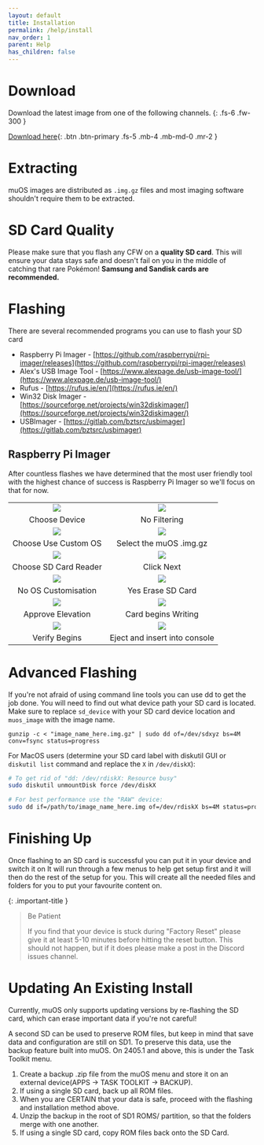 ```yaml
---
layout: default
title: Installation
permalink: /help/install
nav_order: 1
parent: Help
has_children: false
---
```


# Download
Download the latest image from one of the following channels.
{: .fs-6 .fw-300 }

[Download here](https://dl.muos.dev){: .btn .btn-primary .fs-5 .mb-4 .mb-md-0 .mr-2 }

# Extracting
muOS images are distributed as ``.img.gz`` files and most imaging software shouldn't require them to be extracted.

# SD Card Quality
Please make sure that you flash any CFW on a **quality SD card**.
This will ensure your data stays safe and doesn't fail on you in the middle of catching that rare Pokémon!
**Samsung and Sandisk cards are recommended.**

# Flashing
There are several recommended programs you can use to flash your SD card
*   Raspberry Pi Imager - [https://github.com/raspberrypi/rpi-imager/releases](https://github.com/raspberrypi/rpi-imager/releases)
*   Alex's USB Image Tool - [https://www.alexpage.de/usb-image-tool/](https://www.alexpage.de/usb-image-tool/)
*   Rufus - [https://rufus.ie/en/](https://rufus.ie/en/)
*   Win32 Disk Imager - [https://sourceforge.net/projects/win32diskimager/](https://sourceforge.net/projects/win32diskimager/)
*   USBImager - [https://gitlab.com/bztsrc/usbimager](https://gitlab.com/bztsrc/usbimager)

## Raspberry Pi Imager
After countless flashes we have determined that the most user friendly tool with the highest chance of success is Raspberry Pi Imager so we'll focus on that for now.

| | |
|:-------------------------------:|:-------------------------------:|
| ![](assets/images/rpi-001.png)  | ![](assets/images/rpi-002.png)  |
| Choose Device                   | No Filtering                    |
| ![](assets/images/rpi-003.png)  | ![](assets/images/rpi-004.png)  |
| Choose Use Custom OS            | Select the muOS .img.gz         |
| ![](assets/images/rpi-005.png)  | ![](assets/images/rpi-006.png)  |
| Choose SD Card Reader           | Click Next                      |
| ![](assets/images/rpi-007.png)  | ![](assets/images/rpi-008.png)  |
| No OS Customisation             | Yes Erase SD Card               |
| ![](assets/images/rpi-009.png)  | ![](assets/images/rpi-010.png)  |
| Approve Elevation               | Card begins Writing             |
| ![](assets/images/rpi-011.png)  | ![](assets/images/rpi-012.png)  |
| Verify Begins                   | Eject and insert into console   |

# Advanced Flashing
If you're not afraid of using command line tools you can use dd to get the job done.
You will need to find out what device path your SD card is located.
Make sure to replace `sd_device` with your SD card device location and `muos_image` with the image name.

``gunzip -c < "image_name_here.img.gz" | sudo dd of=/dev/sdxyz bs=4M conv=fsync status=progress``

For MacOS users (determine your SD card label with diskutil GUI or `diskutil list` command and replace the `X` in `/dev/diskX`):
```bash
# To get rid of "dd: /dev/rdiskX: Resource busy"
sudo diskutil unmountDisk force /dev/diskX

# For best performance use the "RAW" device:
sudo dd if=/path/to/image_name_here.img of=/dev/rdiskX bs=4M status=progress && sync
```

# Finishing Up
Once flashing to an SD card is successful you can put it in your device and switch it on
It will run through a few menus to help get setup first and it will then do the rest of the setup for you. 
This will create all the needed files and folders for you to put your favourite content on.

{: .important-title }
> Be Patient
>
>If you find that your device is stuck during "Factory Reset" please give it at least 5-10 minutes before hitting the reset button. This should not happen, but if it does please make a post in the Discord issues channel.

# Updating An Existing Install
Currently, muOS only supports updating versions by re-flashing the SD card, which can erase important data
if you're not careful!

A second SD can be used to preserve ROM files, but keep in mind that save data and configuration are still on SD1.
To preserve this data, use the backup feature built into muOS. On 2405.1 and above, this is under the Task Toolkit menu.

1. Create a backup .zip file from the muOS menu and store it on an external device(APPS -> TASK TOOLKIT -> BACKUP).
2. If using a single SD card, back up all ROM files.
3. When you are CERTAIN that your data is safe, proceed with the flashing and installation method above.
4. Unzip the backup in the root of SD1 ROMS/ partition, so that the folders merge with one another.
5. If using a single SD card, copy ROM files back onto the SD Card.

<div itemscope itemtype="https://schema.org/WebSite">
  <meta itemprop="url" content="https://muos.dev"/>
  <meta itemprop="name" content="muOS - Custom Firmware"/>
</div>
